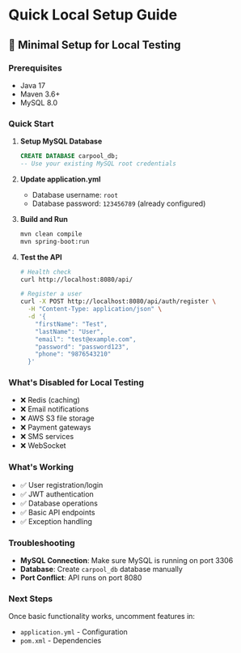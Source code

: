 # Quick Local Setup Guide

## 🚀 Minimal Setup for Local Testing

### Prerequisites
- Java 17
- Maven 3.6+
- MySQL 8.0

### Quick Start

1. **Setup MySQL Database**
   ```sql
   CREATE DATABASE carpool_db;
   -- Use your existing MySQL root credentials
   ```

2. **Update application.yml**
   - Database username: `root`
   - Database password: `123456789` (already configured)

3. **Build and Run**
   ```bash
   mvn clean compile
   mvn spring-boot:run
   ```

4. **Test the API**
   ```bash
   # Health check
   curl http://localhost:8080/api/

   # Register a user
   curl -X POST http://localhost:8080/api/auth/register \
     -H "Content-Type: application/json" \
     -d '{
       "firstName": "Test",
       "lastName": "User", 
       "email": "test@example.com",
       "password": "password123",
       "phone": "9876543210"
     }'
   ```

### What's Disabled for Local Testing
- ❌ Redis (caching)
- ❌ Email notifications
- ❌ AWS S3 file storage
- ❌ Payment gateways
- ❌ SMS services
- ❌ WebSocket

### What's Working
- ✅ User registration/login
- ✅ JWT authentication
- ✅ Database operations
- ✅ Basic API endpoints
- ✅ Exception handling

### Troubleshooting
- **MySQL Connection**: Make sure MySQL is running on port 3306
- **Database**: Create `carpool_db` database manually
- **Port Conflict**: API runs on port 8080

### Next Steps
Once basic functionality works, uncomment features in:
- `application.yml` - Configuration
- `pom.xml` - Dependencies
